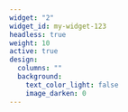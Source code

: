 ```yaml
---
widget: "2"
widget_id: my-widget-123
headless: true
weight: 10
active: true
design:
  columns: ""
  background:
    text_color_light: false
    image_darken: 0
---
```

